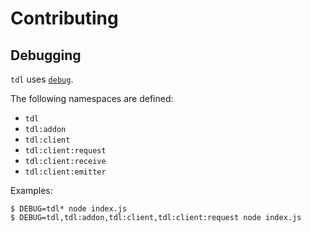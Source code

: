 # Contributing

## Debugging

`tdl` uses [`debug`](https://github.com/visionmedia/debug#readme).

The following namespaces are defined:

- `tdl`
- `tdl:addon`
- `tdl:client`
- `tdl:client:request`
- `tdl:client:receive`
- `tdl:client:emitter`

Examples:

```console
$ DEBUG=tdl* node index.js
$ DEBUG=tdl,tdl:addon,tdl:client,tdl:client:request node index.js
```
